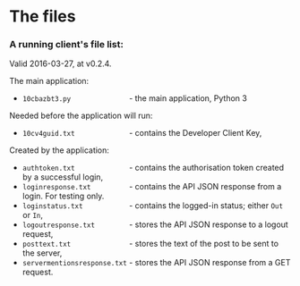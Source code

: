 # The files

### A running client's file list:

Valid 2016-03-27, at v0.2.4.

The main application:
* `10cbazbt3.py              ` - the main application, Python 3

Needed before the application will run:
* `10cv4guid.txt             ` - contains the Developer Client Key,

Created by the application:
* `authtoken.txt             ` - contains the authorisation token created by a successful login,
* `loginresponse.txt         ` - contains the API JSON response from a login.  For testing only.
* `loginstatus.txt           ` - contains the logged-in status; either `Out` or `In`,
* `logoutresponse.txt        ` - stores the API JSON response to a logout request,
* `posttext.txt              ` - stores the text of the post to be sent to the server,
* `servermentionsresponse.txt` - stores the API JSON response from a GET request.

